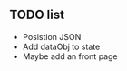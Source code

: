 ## TODO list
<ul>
    <li>Posistion JSON</li>
    <li>Add dataObj to state</li>
    <li>Maybe add an front page</li>
</ul>